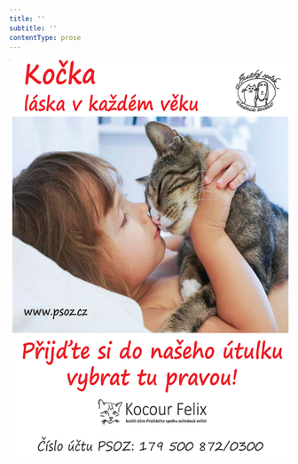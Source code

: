 ```yaml
---
title: ''
subtitle: ''
contentType: prose
---
```


<section>

![kocka.jpg](./resources/kocka_fmt.png)

</section>
